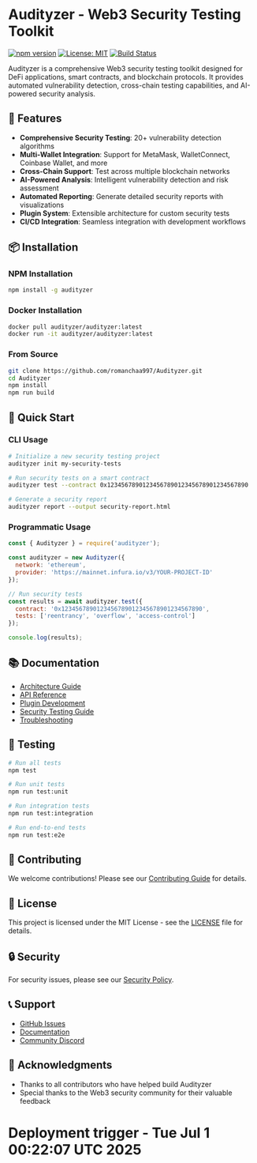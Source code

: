 
# Audityzer - Web3 Security Testing Toolkit

[![npm version](https://badge.fury.io/js/audityzer.svg)](https://i.ytimg.com/vi/kK4Meix58R4/maxresdefault.jpg)
[![License: MIT](https://img.shields.io/badge/License-MIT-yellow.svg)](https://opensource.org/licenses/MIT)
[![Build Status](https://i.ytimg.com/vi/GlqQGLz6hfs/hqdefault.jpg)](https://github.com/romanchaa997/Audityzer/actions)

Audityzer is a comprehensive Web3 security testing toolkit designed for DeFi applications, smart contracts, and blockchain protocols. It provides automated vulnerability detection, cross-chain testing capabilities, and AI-powered security analysis.

## 🚀 Features

- **Comprehensive Security Testing**: 20+ vulnerability detection algorithms
- **Multi-Wallet Integration**: Support for MetaMask, WalletConnect, Coinbase Wallet, and more
- **Cross-Chain Support**: Test across multiple blockchain networks
- **AI-Powered Analysis**: Intelligent vulnerability detection and risk assessment
- **Automated Reporting**: Generate detailed security reports with visualizations
- **Plugin System**: Extensible architecture for custom security tests
- **CI/CD Integration**: Seamless integration with development workflows

## 📦 Installation

### NPM Installation
```bash
npm install -g audityzer
```

### Docker Installation
```bash
docker pull audityzer/audityzer:latest
docker run -it audityzer/audityzer:latest
```

### From Source
```bash
git clone https://github.com/romanchaa997/Audityzer.git
cd Audityzer
npm install
npm run build
```

## 🔧 Quick Start

### CLI Usage
```bash
# Initialize a new security testing project
audityzer init my-security-tests

# Run security tests on a smart contract
audityzer test --contract 0x1234567890123456789012345678901234567890

# Generate a security report
audityzer report --output security-report.html
```

### Programmatic Usage
```javascript
const { Audityzer } = require('audityzer');

const audityzer = new Audityzer({
  network: 'ethereum',
  provider: 'https://mainnet.infura.io/v3/YOUR-PROJECT-ID'
});

// Run security tests
const results = await audityzer.test({
  contract: '0x1234567890123456789012345678901234567890',
  tests: ['reentrancy', 'overflow', 'access-control']
});

console.log(results);
```

## 📚 Documentation

- [Architecture Guide](docs/architecture.md)
- [API Reference](docs/api.md)
- [Plugin Development](docs/plugins.md)
- [Security Testing Guide](docs/security-testing.md)
- [Troubleshooting](docs/troubleshooting.md)

## 🧪 Testing

```bash
# Run all tests
npm test

# Run unit tests
npm run test:unit

# Run integration tests
npm run test:integration

# Run end-to-end tests
npm run test:e2e
```

## 🤝 Contributing

We welcome contributions! Please see our [Contributing Guide](CONTRIBUTING.md) for details.

## 📄 License

This project is licensed under the MIT License - see the [LICENSE](LICENSE) file for details.

## 🔒 Security

For security issues, please see our [Security Policy](SECURITY.md).

## 📞 Support

- [GitHub Issues](https://github.com/romanchaa997/Audityzer/issues)
- [Documentation](https://audityzer.dev/docs)
- [Community Discord](https://discord.gg/audityzer)

## 🙏 Acknowledgments

- Thanks to all contributors who have helped build Audityzer
- Special thanks to the Web3 security community for their valuable feedback
# Deployment trigger - Tue Jul  1 00:22:07 UTC 2025
